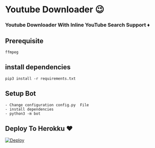 # Youtube Downloader 😉

### Youtube Downloader With Inline YouTube Search Support ♦️

## Prerequisite
    ffmpeg
  
    
## install dependencies
    pip3 install -r requirements.txt


## Setup Bot
    - Change configuration config.py  File
    - install dependencies
    - python3 -m bot
    
## Deploy To Herokku ❤️
[![Deploy](https://www.herokucdn.com/deploy/button.svg)](https://heroku.com/deploy?template=https://github.com/Avengers105/YouTube-Downloader/tree/master)

